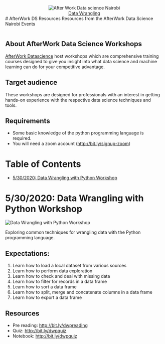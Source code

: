 <center><img src="https://secure.meetupstatic.com/photos/event/5/7/7/7/600_490102391.jpeg" alt="After Work Data science Nairobi"></center>
<center><a href="#5302020-data-wrangling-with-python-workshop">Data Wrangling</a></center>
# AfterWork DS Resources
Resources from the AfterWork Data Science Nairobi Events

![]()

## About AfterWork Data Science Workshops

[AfterWork Datascience](https://www.meetup.com/AfterWork-Data-Science-Nairobi) host workshops which are comprehensive training courses designed to give you insight into what data science and machine learning can do for your competitive advantage.

## Target audience

These workshops are designed for professionals with an interest in getting hands-on experience with the respective data science techniques and tools.

## Requirements
- Some basic knowledge of the python programming language is required.
- You will need a zoom account (http://bit.ly/signup-zoom)

# Table of Contents

* [5/30/2020: Data Wrangling with Python Workshop](#5302020-data-wrangling-with-python-workshop)

# 5/30/2020: Data Wrangling with Python Workshop

![Data Wrangling with Python Workshop](https://secure.meetupstatic.com/photos/event/8/7/9/highres_490502169.jpeg)

Exploring common techniques for wrangling data with the Python programming language.

## Expectations:

1. Learn how to load a local dataset from various sources
2. Learn how to perform data exploration
3. Learn how to check and deal with missing data
4. Learn how to filter for records in a data frame
5. Learn how to sort a data frame
6. Learn how to split, merge and concatenate columns in a data frame
7. Learn how to export a data frame

## Resources
- Pre reading: http://bit.ly/dwpreading
- Quiz: http://bit.ly/dwpquiz
- Notebook: http://bit.ly/dwpquiz
